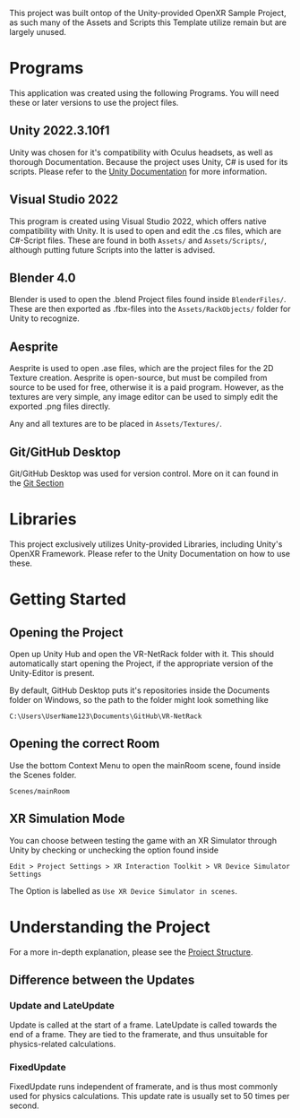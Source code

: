 This project was built ontop of the Unity-provided OpenXR Sample Project, as such many of the Assets and Scripts this Template utilize remain but are largely unused.

# Programs
This application was created using the following Programs. You will need these or later versions to use the project files.

## Unity 2022.3.10f1
Unity was chosen for it's compatibility with Oculus headsets, as well as thorough Documentation. Because the project uses Unity, C# is used for its scripts.
Please refer to the [Unity Documentation](https://docs.unity.com/) for more information.

## Visual Studio 2022
This program is created using Visual Studio 2022, which offers native compatibility with Unity. It is used to open and edit the .cs files, which are C#-Script files. These are found in both `Assets/` and `Assets/Scripts/`, although putting future Scripts into the latter is advised.

## Blender 4.0
Blender is used to open the .blend Project files found inside `BlenderFiles/`. These are then exported as .fbx-files into the `Assets/RackObjects/` folder for Unity to recognize.

## Aesprite
Aesprite is used to open .ase files, which are the project files for the 2D Texture creation. Aesprite is open-source, but must be compiled from source to be used for free, otherwise it is a paid program. However, as the textures are very simple, any image editor can be used to simply edit the exported .png files directly.

Any and all textures are to be placed in `Assets/Textures/`.

## Git/GitHub Desktop
Git/GitHub Desktop was used for version control. 
More on it can found in the [Git Section](Git.md)

# Libraries
This project exclusively utilizes Unity-provided Libraries, including Unity's OpenXR Framework. Please refer to the Unity Documentation on how to use these.

# Getting Started
## Opening the Project
Open up Unity Hub and open the VR-NetRack folder with it. This should automatically start opening the Project, if the appropriate version of the Unity-Editor is present.

By default, GitHub Desktop puts it's repositories inside the Documents folder on Windows, so the path to the folder might look something like
```
C:\Users\UserName123\Documents\GitHub\VR-NetRack
```

## Opening the correct Room
Use the bottom Context Menu to open the mainRoom scene, found inside the Scenes folder.
```
Scenes/mainRoom
```

## XR Simulation Mode
You can choose between testing the game with an XR Simulator through Unity by checking or unchecking the option found inside
```
Edit > Project Settings > XR Interaction Toolkit > VR Device Simulator Settings
```
The Option is labelled as `Use XR Device Simulator in scenes`.

# Understanding the Project
For a more in-depth explanation, please see the [Project Structure](ProjectStructure.md).

## Difference between the Updates
### Update and LateUpdate
Update is called at the start of a frame.
LateUpdate is called towards the end of a frame.
They are tied to the framerate, and thus unsuitable for physics-related calculations.

### FixedUpdate
FixedUpdate runs independent of framerate, and is thus most commonly used for physics calculations. This update rate is usually set to 50 times per second.